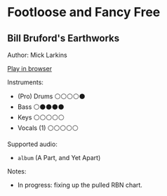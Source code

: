 # Footloose and Fancy Free

## Bill Bruford's Earthworks

Author: Mick Larkins

[Play in browser](http://pages.cs.wisc.edu/~tolly/customs/earthworks/footloose-and-fancy-free)

Instruments:

  * (Pro) Drums ⚪️⚪️⚪️⚪️⚫️
  * Bass ⚪️⚫️⚫️⚫️⚫️
  * Keys ⚪️⚪️⚪️⚪️⚪️
  * Vocals (1) ⚪️⚪️⚪️⚪️⚪️

Supported audio:

  * `album` (A Part, and Yet Apart)

Notes:

  * In progress: fixing up the pulled RBN chart.


